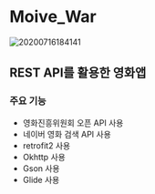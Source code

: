 # Moive_War

![20200716184141](https://user-images.githubusercontent.com/52917127/87656219-28187480-c794-11ea-9324-d5dac9a8adaf.png)

## REST API를 활용한 영화앱


### 주요 기능
- 영화진흥위원회 오픈 API 사용
- 네이버 영화 검색 API 사용
- retrofit2 사용
- Okhttp 사용
- Gson 사용
- Glide 사용



